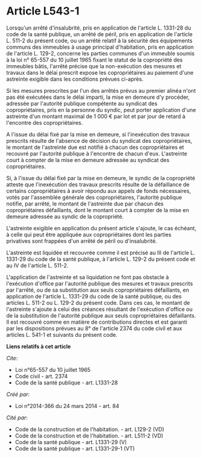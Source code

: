 # Article L543-1

Lorsqu'un arrêté d'insalubrité, pris en application de l'article L. 1331-28 du code de la santé publique, un arrêté de péril,
pris en application de l'article L. 511-2 du présent code, ou un arrêté relatif à la sécurité des équipements communs des
immeubles à usage principal d'habitation, pris en application de l'article L. 129-2, concerne les parties communes d'un
immeuble soumis à la loi n° 65-557 du 10 juillet 1965 fixant le statut de la copropriété des immeubles bâtis, l'arrêté
précise que la non-exécution des mesures et travaux dans le délai prescrit expose les copropriétaires au paiement d'une
astreinte exigible dans les conditions prévues ci-après.

Si les mesures prescrites par l'un des arrêtés prévus au premier alinéa n'ont pas été exécutées dans le délai imparti, la
mise en demeure d'y procéder, adressée par l'autorité publique compétente au syndicat des copropriétaires, pris en la
personne du syndic, peut porter application d'une astreinte d'un montant maximal de 1 000 € par lot et par jour de retard à
l'encontre des copropriétaires.

A l'issue du délai fixé par la mise en demeure, si l'inexécution des travaux prescrits résulte de l'absence de décision du
syndicat des copropriétaires, le montant de l'astreinte due est notifié à chacun des copropriétaires et recouvré par
l'autorité publique à l'encontre de chacun d'eux. L'astreinte court à compter de la mise en demeure adressée au syndicat des
copropriétaires.

Si, à l'issue du délai fixé par la mise en demeure, le syndic de la copropriété atteste que l'inexécution des travaux
prescrits résulte de la défaillance de certains copropriétaires à avoir répondu aux appels de fonds nécessaires, votés par
l'assemblée générale des copropriétaires, l'autorité publique notifie, par arrêté, le montant de l'astreinte due par chacun
des copropriétaires défaillants, dont le montant court à compter de la mise en demeure adressée au syndic de la copropriété.

L'astreinte exigible en application du présent article s'ajoute, le cas échéant, à celle qui peut être appliquée aux
copropriétaires dont les parties privatives sont frappées d'un arrêté de péril ou d'insalubrité.

L'astreinte est liquidée et recouvrée comme il est précisé au III de l'article L. 1331-29 du code de la santé publique, à
l'article L. 129-2 du présent code et au IV de l'article L. 511-2.

L'application de l'astreinte et sa liquidation ne font pas obstacle à l'exécution d'office par l'autorité publique des
mesures et travaux prescrits par l'arrêté, ou de sa substitution aux seuls copropriétaires défaillants, en application de
l'article L. 1331-29 du code de la santé publique, ou des articles L. 511-2 ou L. 129-2 du présent code. Dans ces cas, le
montant de l'astreinte s'ajoute à celui des créances résultant de l'exécution d'office ou de la substitution de l'autorité
publique aux seuls copropriétaires défaillants. Il est recouvré comme en matière de contributions directes et est garanti par
les dispositions prévues au 8° de l'article 2374 du code civil et aux articles L. 541-1 et suivants du présent code.

**Liens relatifs à cet article**

_Cite_:

  - Loi n°65-557 du 10 juillet 1965
  - Code civil - art. 2374
  - Code de la santé publique - art. L1331-28

_Créé par_:

  - Loi n°2014-366 du 24 mars 2014 - art. 84

_Cité par_:

  - Code de la construction et de l'habitation. - art. L129-2 (VD)
  - Code de la construction et de l'habitation. - art. L511-2 (VD)
  - Code de la santé publique - art. L1331-29 (V)
  - Code de la santé publique - art. L1331-29-1 (VT)
